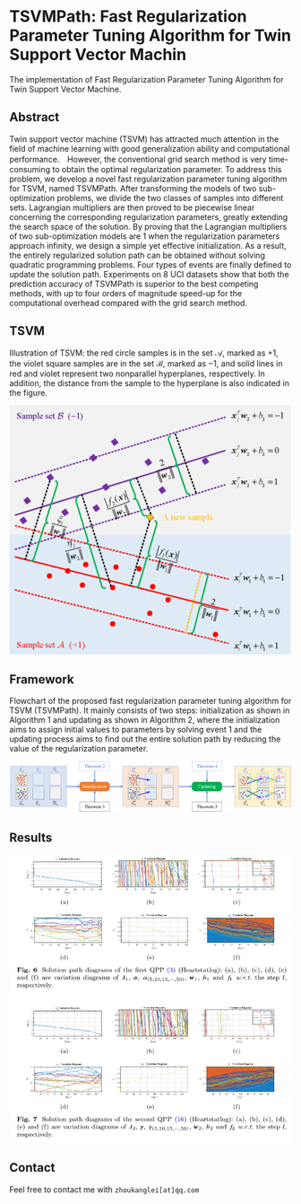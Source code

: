 # TSVMPath: Fast Regularization Parameter Tuning Algorithm for Twin Support Vector Machin

The implementation of Fast Regularization Parameter Tuning Algorithm for Twin Support Vector Machine.

## Abstract

Twin support vector machine (TSVM) has attracted much attention in the field of machine learning with good generalization ability and computational performance.　However, the conventional grid search method is very time-consuming to obtain the optimal regularization parameter. To address this problem, we develop a novel fast regularization parameter tuning algorithm for TSVM, named TSVMPath. After transforming the models of two sub-optimization problems, we divide the two classes of samples into different sets. Lagrangian multipliers are then proved to be piecewise linear concerning the corresponding regularization parameters, greatly extending the search space of the solution. By proving that the Lagrangian multipliers of two sub-optimization models are 1 when the regularization parameters approach infinity, we design a simple yet effective initialization. As a result, the entirely regularized solution path can be obtained without solving quadratic programming problems. Four types of events are finally defined to update the solution path. Experiments on 8 UCI datasets show that both the prediction accuracy of TSVMPath is superior to the best competing methods, with up to four orders of magnitude speed-up for the computational overhead compared with the grid search method.

## TSVM

Illustration of TSVM: the red circle samples is in the set $\mathcal{A}$, marked as $+1$, the violet square samples are in the set $\mathcal{B}$, marked as $-1$, and solid lines in red and violet represent two nonparallel hyperplanes, respectively. In addition, the distance from the sample to the hyperplane is also indicated in the figure. 

![TSVM](figs/TSVM.png)

## Framework

Flowchart of the proposed fast regularization parameter tuning algorithm for TSVM (TSVMPath). It mainly consists of two steps: initialization as shown in Algorithm 1 and updating as shown in Algorithm 2, where the initialization aims to assign initial values to parameters by solving event 1 and the updating process aims to find out the entire solution path by reducing the value of the regularization parameter.

![framework](figs\framework.png)

## Results

![piecewise_linear_path](figs\piecewise_linear_path.png)

## Contact

Feel free to contact me with `zhoukanglei[at]qq.com`
